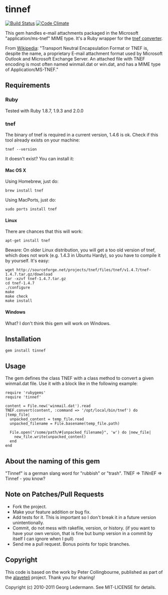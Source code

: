 # tinnef

[![Build Status](https://travis-ci.org/ledermann/tinnef.png?branch=master)](https://travis-ci.org/ledermann/tinnef)
[![Code Climate](https://codeclimate.com/github/ledermann/tinnef.png)](https://codeclimate.com/github/ledermann/tinnef)

This gem handles e-mail attachments packaged in the Microsoft "application/ms-tnef" MIME type. It's a Ruby wrapper for the [tnef converter](http://tnef.sourceforge.net).

From [Wikipedia](http://en.wikipedia.org/wiki/Transport_Neutral_Encapsulation_Format): "Transport Neutral Encapsulation Format or TNEF is, despite the name, a proprietary E-mail attachment format used by Microsoft Outlook and Microsoft Exchange Server. An attached file with TNEF encoding is most often named winmail.dat or win.dat, and has a MIME type of Application/MS-TNEF."


## Requirements

### Ruby

Tested with Ruby 1.8.7, 1.9.3 and 2.0.0

### tnef

The binary of tnef is required in a current version, 1.4.6 is ok. Check if this tool already exists on your machine:

    tnef --version

It doesn't exist? You can install it:

#### Mac OS X

Using Homebrew, just do:

    brew install tnef

Using MacPorts, just do:

    sudo ports install tnef

#### Linux

There are chances that this will work:

    apt-get install tnef

Beware: On older Linux distribution, you will get a too old version of tnef, which does not work (e.g. 1.4.3 in Ubuntu Hardy), so you have to compile it by yourself. It's easy:

    wget http://sourceforge.net/projects/tnef/files/tnef/v1.4.7/tnef-1.4.7.tar.gz/download
    tar -xzvf tnef-1.4.7.tar.gz
    cd tnef-1.4.7
    ./configure
    make
    make check
    make install

#### Windows

What? I don't think this gem will work on Windows.


## Installation

    gem install tinnef

## Usage

The gem defines the class TNEF with a class method to convert a given winmail.dat file. Use it with a block like in the following example:

    require 'rubygems'
    require 'tinnef'

    content = File.new('winmail.dat').read
    TNEF.convert(content, :command => '/opt/local/bin/tnef') do |temp_file|
      unpacked_content = temp_file.read
      unpacked_filename = File.basename(temp_file.path)

      File.open("/some/path/#{unpacked_filename}", 'w') do |new_file|
        new_file.write(unpacked_content)
      end
    end


## About the naming of this gem

"Tinnef" is a german slang word for "rubbish" or "trash". TNEF => TiNnEF => Tinnef - you know?

## Note on Patches/Pull Requests

* Fork the project.
* Make your feature addition or bug fix.
* Add tests for it. This is important so I don't break it in a
  future version unintentionally.
* Commit, do not mess with rakefile, version, or history.
  (if you want to have your own version, that is fine but bump version in a commit by itself I can ignore when I pull)
* Send me a pull request. Bonus points for topic branches.

## Copyright

This code is based on the work by Peter Collingbourne, published as part of the [alaveteli](https://github.com/sebbacon/alaveteli/blob/master/lib/tnef.rb) project.
Thank you for sharing!

Copyright (c) 2010-2011 Georg Ledermann. See MIT-LICENSE for details.
